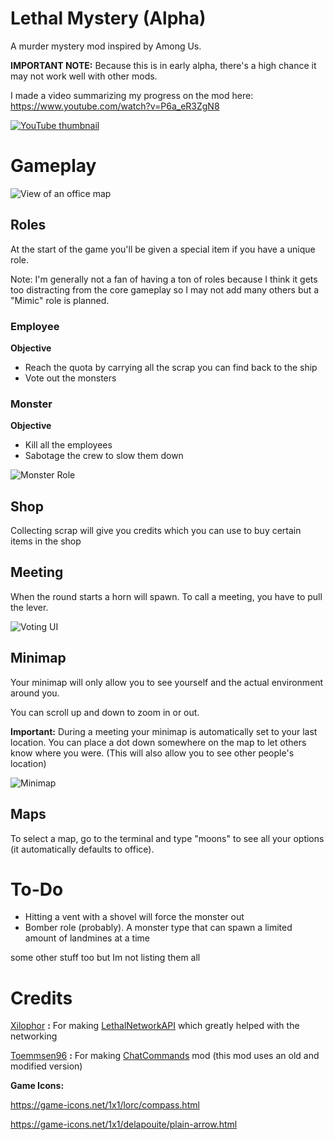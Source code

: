# Lethal Mystery (Alpha)

A murder mystery mod inspired by Among Us.

**IMPORTANT NOTE:** Because this is in early alpha, there's a high chance it may not work well with other mods.



I made a video summarizing my progress on the mod here:
https://www.youtube.com/watch?v=P6a_eR3ZgN8

<a href="https://www.youtube.com/watch?v=P6a_eR3ZgN8">
<img src="https://i.imgur.com/DwK5wRQ.png" alt="YouTube thumbnail">
</a>

# Gameplay


<img src="https://i.imgur.com/7qwKX6b.png" alt="View of an office map">

## Roles

At the start of the game you'll be given a special item if you have a unique role.

Note: I'm generally not a fan of having a ton of roles because I think it gets too distracting from the core gameplay so I may not add many others but a "Mimic" role is planned.

### Employee

**Objective**
- Reach the quota by carrying all the scrap you can find back to the ship
- Vote out the monsters


### Monster

**Objective**
- Kill all the employees
- Sabotage the crew to slow them down


<img src="https://i.imgur.com/c1eNUDI.png" alt="Monster Role">

## Shop

Collecting scrap will give you credits which you can use to buy certain items in the shop


## Meeting

When the round starts a horn will spawn. To call a meeting, you have to pull the lever.

<img src="https://i.imgur.com/8P2B7c2.png" alt="Voting UI">

## Minimap

Your minimap will only allow you to see yourself and the actual environment around you.

You can scroll up and down to zoom in or out.

**Important:** During a meeting your minimap is automatically set to your last location. You can place a dot down somewhere on the map to let others know where you were. (This will also allow you to see other people's location)


<img src="https://i.imgur.com/rq8IZ2i.png" alt="Minimap">

## Maps

To select a map, go to the terminal and type "moons" to see all your options (it automatically defaults to office).



# To-Do

- Hitting a vent with a shovel will force the monster out
- Bomber role (probably). A monster type that can spawn a limited amount of landmines at a time

some other stuff too but Im not listing them all


# Credits


[Xilophor](https://github.com/Xilophor) **:** For making [LethalNetworkAPI](https://github.com/Xilophor/LethalNetworkAPI) which greatly helped with the networking

[Toemmsen96](https://github.com/Toemmsen96) **:** For making [ChatCommands](https://github.com/Toemmsen96/ChatCommands) mod (this mod uses an old and modified version)


**Game Icons:**

https://game-icons.net/1x1/lorc/compass.html

https://game-icons.net/1x1/delapouite/plain-arrow.html

